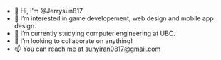- 👋 Hi, I’m @Jerrysun817
- 👀 I’m interested in game developement, web design and mobile app design.
- 🌱 I’m currently studying computer engineering at UBC.
- 💞️ I’m looking to collaborate on anything!
- 📫 You can reach me at sunyiran0817@gmail.com

<!---
Jerrysun817/Jerrysun817 is a ✨ special ✨ repository because its `README.md` (this file) appears on your GitHub profile.
You can click the Preview link to take a look at your changes.
--->
